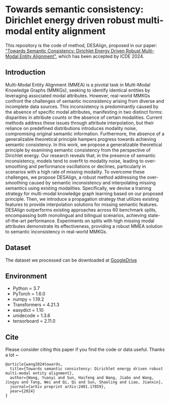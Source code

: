 # Towards semantic consistency: Dirichlet energy driven robust multi-modal entity alignment
This repository is the code of method, DESAlign, proposed in our paper: ["Towards Semantic Consistency: Dirichlet Energy Driven Robust Multi-Modal Entity Alignment"](https://arxiv.org/abs/2401.17859), which has been accepted by ICDE 2024.

## Introduction
Multi-Modal Entity Alignment (MMEA) is a pivotal task in Multi-Modal Knowledge Graphs (MMKGs), seeking to identify identical entities by leveraging associated modal attributes. However, real-world MMKGs confront the challenges of semantic inconsistency arising from diverse and incomplete data sources. This inconsistency is predominantly caused by the absence of specific modal attributes, manifesting in two distinct forms: disparities in attribute counts or the absence of certain modalities. Current methods address these issues through attribute interpolation, but their reliance on predefined distributions introduces modality noise, compromising original semantic information. Furthermore, the absence of a generalizable theoretical principle hampers progress towards achieving semantic consistency. In this work, we propose a generalizable theoretical principle by examining semantic consistency from the perspective of Dirichlet energy. Our research reveals that, in the presence of semantic inconsistency, models tend to overfit to modality noise, leading to over-smoothing and performance oscillations or declines, particularly in scenarios with a high rate of missing modality. To overcome these challenges, we propose DESAlign, a robust method addressing the over-smoothing caused by semantic inconsistency and interpolating missing semantics using existing modalities. Specifically, we devise a training strategy for multi-modal knowledge graph learning based on our proposed principle. Then, we introduce a propagation strategy that utilizes existing features to provide interpolation solutions for missing semantic features. DESAlign outperforms existing approaches across 60 benchmark splits, encompassing both monolingual and bilingual scenarios, achieving state-of-the-art performance. Experiments on splits with high missing modal attributes demonstrate its effectiveness, providing a robust MMEA solution to semantic inconsistency in real-world MMKGs.

## Dataset
The dataset we processed can be downloaded at [GoogleDrive](https://drive.google.com/file/d/1xYgXv8n1F8CBSNmYs5f3GfdJmrWHpxDJ/view?usp=drive_link)

## Environment
* Python = 3.7
* PyTorch = 1.6.0
* numpy = 1.19.2
* Transformers = 4.21.3
* easydict = 1.10
* unidecode = 1.3.6
* tensorboard = 2.11.0

## Cite
Please consider citing this paper if you find the code or data useful. Thanks a lot ~


```bigquery
@article{wang2024towards,
  title={Towards semantic consistency: Dirichlet energy driven robust multi-modal entity alignment},
  author={Wang, Yuanyi and Sun, Haifeng and Wang, Jiabo and Wang, Jingyu and Tang, Wei and Qi, Qi and Sun, Shaoling and Liao, Jianxin},
  journal={arXiv preprint arXiv:2401.17859},
  year={2024}
}
```
